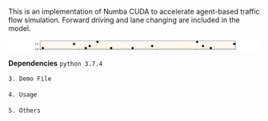 This is an implementation of Numba CUDA to accelerate agent-based traffic flow simulation. Forward driving and lane changing are included in the model.

![road_gif](imgs/animation.gif)

**Dependencies**
```python 3.7.4```
```numpy 
3. Demo File

4. Usage

5. Others
